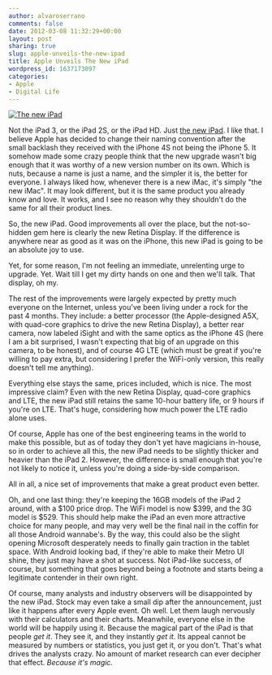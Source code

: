 ```yaml
---
author: alvaroserrano
comments: false
date: 2012-03-08 11:32:29+00:00
layout: post
sharing: true
slug: apple-unveils-the-new-ipad
title: Apple Unveils The New iPad
wordpress_id: 1637173097
categories:
- Apple
- Digital Life
---
```


[![The new iPad](http://farm8.staticflickr.com/7201/6964009811_2c44c9f8e0.jpg)](http://www.apple.com/ipad/)

Not the iPad 3, or the iPad 2S, or the iPad HD. Just [the new iPad](http://apple.com/ipad/). I like that. I believe Apple has decided to change their naming convention after the small backlash they received with the iPhone 4S not being the iPhone 5. It somehow made some crazy people think that the new upgrade wasn't big enough that it was worthy of a new version number on its own. Which is nuts, because a name is just a name, and the simpler it is, the better for everyone. I always liked how, whenever there is a new iMac, it's simply "the new iMac". It may look different, but it is the same product you already know and love. It works, and I see no reason why they shouldn't do the same for all their product lines.

So, the new iPad. Good improvements all over the place, but the not-so-hidden gem here is clearly the new Retina Display. If the difference is anywhere near as good as it was on the iPhone, this new iPad is going to be an absolute joy to use.

Yet, for some reason, I'm not feeling an immediate, unrelenting urge to upgrade. Yet. Wait till I get my dirty hands on one and then we'll talk. That display, oh my.

The rest of the improvements were largely expected by pretty much everyone on the Internet, unless you've been living under a rock for the past 4 months. They include: a better processor (the Apple-designed A5X, with quad-core graphics to drive the new Retina Display), a better rear camera, now labeled iSight and with the same optics as the iPhone 4S (here I am a bit surprised, I wasn't expecting that big of an upgrade on this camera, to be honest), and of course 4G LTE (which must be great if you're willing to pay extra, but considering I prefer the WiFi-only version, this really doesn't tell me anything).

Everything else stays the same, prices included, which is nice. The most impressive claim? Even with the new Retina Display, quad-core graphics and LTE, the new iPad still retains the same 10-hour battery life, or 9 hours if you're on LTE. That's huge, considering how much power the LTE radio alone uses. 

Of course, Apple has one of the best engineering teams in the world to make this possible, but as of today they don't yet have magicians in-house, so in order to achieve all this, the new iPad needs to be slightly thicker and heavier than the iPad 2. However, the difference is small enough that you're not likely to notice it, unless you're doing a side-by-side comparison.

All in all, a nice set of improvements that make a great product even better.

Oh, and one last thing: they're keeping the 16GB models of the iPad 2 around, with a $100 price drop. The WiFi model is now $399, and the 3G model is $529. This should help make the iPad an even more attractive choice for many people, and may very well be the final nail in the coffin for all those Android wannabe's. By the way, this could also be the slight opening Microsoft desperately needs to finally gain traction in the tablet space. With Android looking bad, if they're able to make their Metro UI shine, they just may have a shot at success. Not iPad-like success, of course, but something that goes beyond being a footnote and starts being a legitimate contender in their own right.

Of course, many analysts and industry observers will be disappointed by the new iPad. Stock may even take a small dip after the announcement, just like it happens after every Apple event. Oh well. Let them laugh nervously with their calculators and their charts. Meanwhile, everyone else in the world will be happily using it. Because the magical part of the iPad is that people _get it_. They see it, and they instantly _get it_. Its appeal cannot be measured by numbers or statistics, you just get it, or you don't. That's what drives the analysts crazy. No amount of market research can ever decipher that effect. _Because it's magic._
